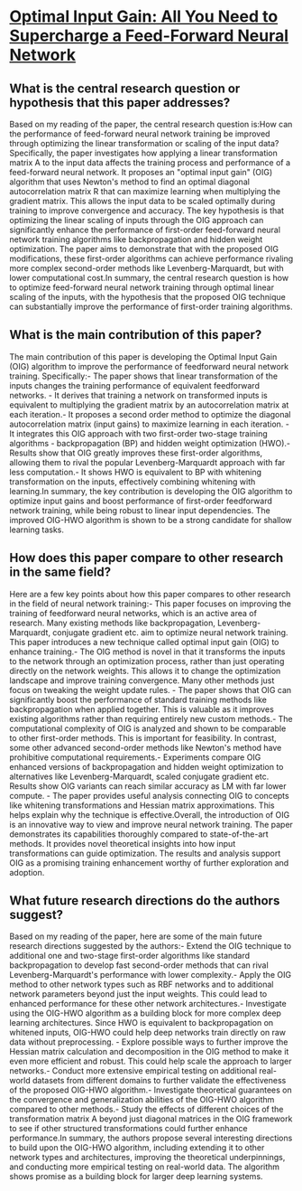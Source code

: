 # [Optimal Input Gain: All You Need to Supercharge a Feed-Forward Neural   Network](https://arxiv.org/abs/2303.17732)

## What is the central research question or hypothesis that this paper addresses?

Based on my reading of the paper, the central research question is:How can the performance of feed-forward neural network training be improved through optimizing the linear transformation or scaling of the input data?Specifically, the paper investigates how applying a linear transformation matrix A to the input data affects the training process and performance of a feed-forward neural network. It proposes an "optimal input gain" (OIG) algorithm that uses Newton's method to find an optimal diagonal autocorrelation matrix R that can maximize learning when multiplying the gradient matrix. This allows the input data to be scaled optimally during training to improve convergence and accuracy. The key hypothesis is that optimizing the linear scaling of inputs through the OIG approach can significantly enhance the performance of first-order feed-forward neural network training algorithms like backpropagation and hidden weight optimization. The paper aims to demonstrate that with the proposed OIG modifications, these first-order algorithms can achieve performance rivaling more complex second-order methods like Levenberg-Marquardt, but with lower computational cost.In summary, the central research question is how to optimize feed-forward neural network training through optimal linear scaling of the inputs, with the hypothesis that the proposed OIG technique can substantially improve the performance of first-order training algorithms.


## What is the main contribution of this paper?

The main contribution of this paper is developing the Optimal Input Gain (OIG) algorithm to improve the performance of feedforward neural network training. Specifically:- The paper shows that linear transformation of the inputs changes the training performance of equivalent feedforward networks. - It derives that training a network on transformed inputs is equivalent to multiplying the gradient matrix by an autocorrelation matrix at each iteration.- It proposes a second order method to optimize the diagonal autocorrelation matrix (input gains) to maximize learning in each iteration. - It integrates this OIG approach with two first-order two-stage training algorithms - backpropagation (BP) and hidden weight optimization (HWO).- Results show that OIG greatly improves these first-order algorithms, allowing them to rival the popular Levenberg-Marquardt approach with far less computation.- It shows HWO is equivalent to BP with whitening transformation on the inputs, effectively combining whitening with learning.In summary, the key contribution is developing the OIG algorithm to optimize input gains and boost performance of first-order feedforward network training, while being robust to linear input dependencies. The improved OIG-HWO algorithm is shown to be a strong candidate for shallow learning tasks.


## How does this paper compare to other research in the same field?

Here are a few key points about how this paper compares to other research in the field of neural network training:- This paper focuses on improving the training of feedforward neural networks, which is an active area of research. Many existing methods like backpropagation, Levenberg-Marquardt, conjugate gradient etc. aim to optimize neural network training. This paper introduces a new technique called optimal input gain (OIG) to enhance training.- The OIG method is novel in that it transforms the inputs to the network through an optimization process, rather than just operating directly on the network weights. This allows it to change the optimization landscape and improve training convergence. Many other methods just focus on tweaking the weight update rules. - The paper shows that OIG can significantly boost the performance of standard training methods like backpropagation when applied together. This is valuable as it improves existing algorithms rather than requiring entirely new custom methods.- The computational complexity of OIG is analyzed and shown to be comparable to other first-order methods. This is important for feasibility. In contrast, some other advanced second-order methods like Newton's method have prohibitive computational requirements.- Experiments compare OIG enhanced versions of backpropagation and hidden weight optimization to alternatives like Levenberg-Marquardt, scaled conjugate gradient etc. Results show OIG variants can reach similar accuracy as LM with far lower compute. - The paper provides useful analysis connecting OIG to concepts like whitening transformations and Hessian matrix approximations. This helps explain why the technique is effective.Overall, the introduction of OIG is an innovative way to view and improve neural network training. The paper demonstrates its capabilities thoroughly compared to state-of-the-art methods. It provides novel theoretical insights into how input transformations can guide optimization. The results and analysis support OIG as a promising training enhancement worthy of further exploration and adoption.


## What future research directions do the authors suggest?

Based on my reading of the paper, here are some of the main future research directions suggested by the authors:- Extend the OIG technique to additional one and two-stage first-order algorithms like standard backpropagation to develop fast second-order methods that can rival Levenberg-Marquardt's performance with lower complexity.- Apply the OIG method to other network types such as RBF networks and to additional network parameters beyond just the input weights. This could lead to enhanced performance for these other network architectures.- Investigate using the OIG-HWO algorithm as a building block for more complex deep learning architectures. Since HWO is equivalent to backpropagation on whitened inputs, OIG-HWO could help deep networks train directly on raw data without preprocessing. - Explore possible ways to further improve the Hessian matrix calculation and decomposition in the OIG method to make it even more efficient and robust. This could help scale the approach to larger networks.- Conduct more extensive empirical testing on additional real-world datasets from different domains to further validate the effectiveness of the proposed OIG-HWO algorithm.- Investigate theoretical guarantees on the convergence and generalization abilities of the OIG-HWO algorithm compared to other methods.- Study the effects of different choices of the transformation matrix A beyond just diagonal matrices in the OIG framework to see if other structured transformations could further enhance performance.In summary, the authors propose several interesting directions to build upon the OIG-HWO algorithm, including extending it to other network types and architectures, improving the theoretical underpinnings, and conducting more empirical testing on real-world data. The algorithm shows promise as a building block for larger deep learning systems.
